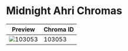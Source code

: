 # Midnight Ahri Chromas

| Preview | Chroma ID |
|---------|-----------|
| ![103053](https://raw.communitydragon.org/latest/plugins/rcp-be-lol-game-data/global/default/v1/champion-chroma-images/103/103053.png) | 103053 |